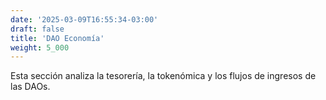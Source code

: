 ```yaml
---
date: '2025-03-09T16:55:34-03:00'
draft: false
title: 'DAO Economía'
weight: 5_000
---
```


Esta sección analiza la tesorería, la tokenómica y los flujos de ingresos de las DAOs.
